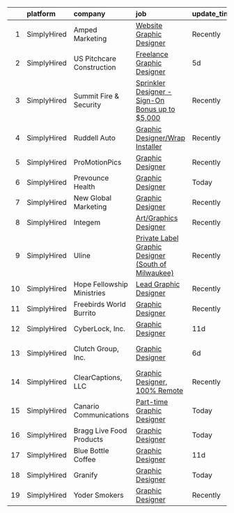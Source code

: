 

|    | platform    | company                    | job                                                                                                                                                              | update_time   | location                  |
|---:|:------------|:---------------------------|:-----------------------------------------------------------------------------------------------------------------------------------------------------------------|:--------------|:--------------------------|
|  1 | SimplyHired | Amped Marketing            | [Website Graphic Designer](https://www.simplyhired.com/job/lVDYlWLcnH2Q3Tsjz5gz9yXKvUmT5Kj5Mv0NUy8KyLRgv9aNkg0kcQ?q=graphic+designer)                            | Recently      | Tucson, AZ                |
|  2 | SimplyHired | US Pitchcare Construction  | [Freelance Graphic Designer](https://www.simplyhired.com/job/VlUCSFhjfY9ZuO981F6SbVifjuWpzLYZJGcm63rx6didCNPDnkDooQ?q=graphic+designer)                          | 5d            | Waterbury, CT             |
|  3 | SimplyHired | Summit Fire & Security     | [Sprinkler Designer - Sign-On Bonus up to $5,000](https://www.simplyhired.com/job/yOsOTKQCSngOdSrMzmElktpvMkno7X_DmsHM6-7-Z3RJpXD2hW75ig?q=graphic+designer)     | Recently      | Portsmouth, VA            |
|  4 | SimplyHired | Ruddell Auto               | [Graphic Designer/Wrap Installer](https://www.simplyhired.com/job/ajBuBy_i5ox-3IxXVO1Z0h4bkN1J6RZN4kDRj4Q2JSc_MWJ3RHVkbQ?q=graphic+designer)                     | Recently      | Port Angeles, WA          |
|  5 | SimplyHired | ProMotionPics              | [Graphic Designer](https://www.simplyhired.com/job/LyEEx8TCHM-TBJd9ipMTIIjDDrQX6K7w00d0JurhxZ_XOyHeMY1rqg?q=graphic+designer)                                    | Recently      | Remote                    |
|  6 | SimplyHired | Prevounce Health           | [Graphic Designer](https://www.simplyhired.com/job/uhkuoJ9bL_Ks2eVgyKgsU9dR6Gg3FSKz9O2gIN3UDV6OgL1XEy6znw?q=graphic+designer)                                    | Today         | Remote                    |
|  7 | SimplyHired | New Global Marketing       | [Graphic Designer](https://www.simplyhired.com/job/qM_BpSfbIzPzXCimC2wo5Yxdmrz-TU8YXoB67KEDHX1jdsf3-_L0bw?q=graphic+designer)                                    | Recently      | Drums, PA                 |
|  8 | SimplyHired | Integem                    | [Art/Graphics Designer](https://www.simplyhired.com/job/010_JJuPgxv0B6iF55JEzXi5qw5pdDm1Reo_iw0bIAKAewTmfFBSjA?q=graphic+designer)                               | Recently      | Remote                    |
|  9 | SimplyHired | Uline                      | [Private Label Graphic Designer (South of Milwaukee)](https://www.simplyhired.com/job/ev9AOH43HRX1Lwo5zja-RMjcpznXcpYxlC-kBnVq6KeLrGrY1Nhh4g?q=graphic+designer) | Recently      | Milwaukee, WI             |
| 10 | SimplyHired | Hope Fellowship Ministries | [Lead Graphic Designer](https://www.simplyhired.com/job/M4BeDe16WfqoIqHAq5wgMN0Ai4cV98Pq9JURMpmL7m666SRgkkrSLA?q=graphic+designer)                               | Recently      | Frisco, TX                |
| 11 | SimplyHired | Freebirds World Burrito    | [Graphic Designer](https://www.simplyhired.com/job/XSMNqdd8JZaxjxdADNASKvEfhFh9gkfs6jJkokiHXkXu2MRrcCnq6g?q=graphic+designer)                                    | Recently      | Austin, TX                |
| 12 | SimplyHired | CyberLock, Inc.            | [Graphic Designer](https://www.simplyhired.com/job/r8gYUjiGO3nJghNwzDGuT0q6wrxHZLQmOqi7urzIP4Yubq4PAT0McQ?q=graphic+designer)                                    | 11d           | Corvallis, OR             |
| 13 | SimplyHired | Clutch Group, Inc.         | [Graphic Designer](https://www.simplyhired.com/job/Z5RNPAxd3mhvYOqYj7QKYhmTdXUDNFciZVKjFaf1VginIi25yg6VyQ?q=graphic+designer)                                    | 6d            | United States +1 location |
| 14 | SimplyHired | ClearCaptions, LLC         | [Graphic Designer, 100% Remote](https://www.simplyhired.com/job/WGfUSB8QYF2PHXH1RfopX9_Py9PLpv76N9ymn5cKbMMkVriH8bD3Kg?q=graphic+designer)                       | Recently      | Remote                    |
| 15 | SimplyHired | Canario Communications     | [Part-time Graphic Designer](https://www.simplyhired.com/job/6BVx1IM2DWL9R0vjS9q-TQ0CJc7vrG8pIkKhxDYJSQ_XZOat-CoSKQ?q=graphic+designer)                          | Today         | Los Angeles, CA           |
| 16 | SimplyHired | Bragg Live Food Products   | [Graphic Designer](https://www.simplyhired.com/job/IQeNVNCXy-GmcM_zeaS7oUmv17IiatWu6e65RP0xpnQzqDCY8Y5-fg?q=graphic+designer)                                    | Today         | Remote                    |
| 17 | SimplyHired | Blue Bottle Coffee         | [Graphic Designer](https://www.simplyhired.com/job/vkb3fH0DLl3eolxfv5Ly_aeO_acFLwxF2UvJ2zuUH5J_Pf2aXW1QWQ?q=graphic+designer)                                    | 11d           | Remote                    |
| 18 | SimplyHired | Granify                    | [Graphic Designer](https://www.simplyhired.com/job/oo7hKiNjJ5Lv6Hfe4x0K9C9BErWSdjRLlUBChB2AyfKCSjQcUCFBRA?q=graphic+designer)                                    | Today         | Austin, TX                |
| 19 | SimplyHired | Yoder Smokers              | [Graphic Designer](https://www.simplyhired.com/job/6b7OO8xDJ-riy_CQS7CzTRnBxMA43AKTGArtdCc56kOxajnahYDz2w?q=graphic+designer)                                    | Recently      | Hutchinson, KS            |